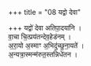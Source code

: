 +++
title = "08 यद्वो देवा"

+++
यद्वो॑ देवा अतिपा॒दया॑नि ।  
वा॒चा चि॒त्प्रय॑तन्देव॒हेड॑नम् ।  
अ॒रा॒यो अ॒स्माꣳ अ॒भिदु॑च्छुना॒यते॑ ।  
अ॒न्यत्रा॒स्मन्म॑रुत॒स्तन्निधे॑तन ।